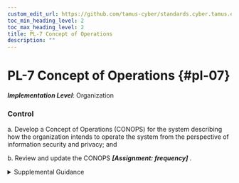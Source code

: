 ```yaml
---
custom_edit_url: https://github.com/tamus-cyber/standards.cyber.tamus.edu/tree/main/static/content/tamus.edu/TAMUS_profile.xml
toc_min_heading_level: 2
toc_max_heading_level: 2
title: PL-7 Concept of Operations
description: ""
---
```


# PL-7 Concept of Operations {#pl-07}

_**Implementation Level**_: Organization

### Control

a. Develop a Concept of Operations (CONOPS) for the system describing how the organization intends to operate the system from the perspective of information security and privacy; and

b. Review and update the CONOPS <strong>                     <em>[Assignment: frequency]</em>                  </strong>.

<details>
  <summary>Supplemental Guidance</summary>

The CONOPS may be included in the security or privacy plans for the system or in other system development life cycle documents. The CONOPS is a living document that requires updating throughout the system development life cycle. For example, during system design reviews, the concept of operations is checked to ensure that it remains consistent with the design for controls, the system architecture, and the operational procedures. Changes to the CONOPS are reflected in ongoing updates to the security and privacy plans, security and privacy architectures, and other organizational documents, such as procurement specifications, system development life cycle documents, and systems engineering documents.

</details>


